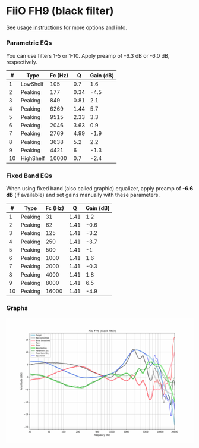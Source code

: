 # FiiO FH9 (black filter)
See [usage instructions](https://github.com/jaakkopasanen/AutoEq#usage) for more options and info.

### Parametric EQs
You can use filters 1-5 or 1-10. Apply preamp of -6.3 dB or -6.0 dB, respectively.

|   # | Type      |   Fc (Hz) |    Q |   Gain (dB) |
|-----|-----------|-----------|------|-------------|
|   1 | LowShelf  |       105 | 0.7  |         1.6 |
|   2 | Peaking   |       177 | 0.34 |        -4.5 |
|   3 | Peaking   |       849 | 0.81 |         2.1 |
|   4 | Peaking   |      6269 | 1.44 |         5.7 |
|   5 | Peaking   |      9515 | 2.33 |         3.3 |
|   6 | Peaking   |      2046 | 3.63 |         0.9 |
|   7 | Peaking   |      2769 | 4.99 |        -1.9 |
|   8 | Peaking   |      3638 | 5.2  |         2.2 |
|   9 | Peaking   |      4421 | 6    |        -1.3 |
|  10 | HighShelf |     10000 | 0.7  |        -2.4 |

### Fixed Band EQs
When using fixed band (also called graphic) equalizer, apply preamp of **-6.6 dB** (if available) and set gains manually with these parameters.

|   # | Type    |   Fc (Hz) |    Q |   Gain (dB) |
|-----|---------|-----------|------|-------------|
|   1 | Peaking |        31 | 1.41 |         1.2 |
|   2 | Peaking |        62 | 1.41 |        -0.6 |
|   3 | Peaking |       125 | 1.41 |        -3.2 |
|   4 | Peaking |       250 | 1.41 |        -3.7 |
|   5 | Peaking |       500 | 1.41 |        -1   |
|   6 | Peaking |      1000 | 1.41 |         1.6 |
|   7 | Peaking |      2000 | 1.41 |        -0.3 |
|   8 | Peaking |      4000 | 1.41 |         1.8 |
|   9 | Peaking |      8000 | 1.41 |         6.5 |
|  10 | Peaking |     16000 | 1.41 |        -4.9 |

### Graphs
![](./FiiO%20FH9%20(black%20filter).png)

